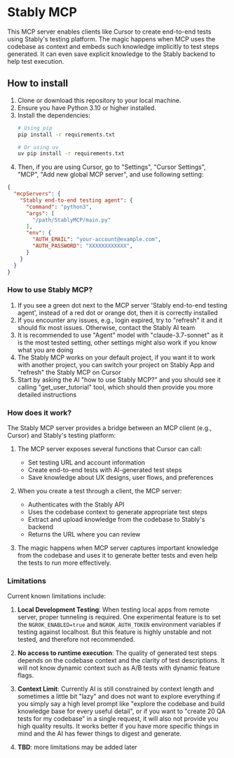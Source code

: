 # Stably MCP
This MCP server enables clients like Cursor to create end-to-end tests using Stably's testing platform. The magic happens when MCP uses the codebase as context and embeds such knowledge implicitly to test steps generated. It can even save explicit knowledge to the Stably backend to help test execution. 

## How to install
1. Clone or download this repository to your local machine.
2. Ensure you have Python 3.10 or higher installed.
3. Install the dependencies:
   ```bash
   # Using pip
   pip install -r requirements.txt
   
   # Or using uv
   uv pip install -r requirements.txt
   ```
4. Then, if you are using Cursor, go to "Settings", "Cursor Settings", "MCP", "Add new global MCP server", and use following setting:

```json
{
  "mcpServers": {
    "Stably end-to-end testing agent": {
      "command": "python3",
      "args": [
        "/path/StablyMCP/main.py"
      ],
      "env": {
        "AUTH_EMAIL": "your-account@example.com",
        "AUTH_PASSWORD": "XXXXXXXXXXXX",
      }
    }
  }
}
```

### How to use Stably MCP?
1. If you see a green dot next to the MCP server 'Stably end-to-end testing agent', instead of a red dot or orange dot, then it is correctly installed
2. If you encounter any issues, e.g., login expired, try to "refresh" it and it should fix most issues. Otherwise, contact the Stably AI team
3. It is recommended to use "Agent" model with "claude-3.7-sonnet" as it is the most tested setting, other settings might also work if you know what you are doing
4. The Stably MCP works on your default project, if you want it to work with another project, you can switch your project on Stably App and "refresh" the Stably MCP on Cursor
5. Start by asking the AI "how to use Stably MCP?" and you should see it calling "get_user_tutorial" tool, which should then provide you more detailed instructions

### How does it work?

The Stably MCP server provides a bridge between an MCP client (e.g., Cursor) and Stably's testing platform:

1. The MCP server exposes several functions that Cursor can call:
   - Set testing URL and account information
   - Create end-to-end tests with AI-generated test steps
   - Save knowledge about UX designs, user flows, and preferences

2. When you create a test through a client, the MCP server:
   - Authenticates with the Stably API
   - Uses the codebase context to generate appropriate test steps
   - Extract and upload knowledge from the codebase to Stably's backend
   - Returns the URL where you can review 

3. The magic happens when MCP server captures important knowledge from the codebase and uses it to generate better tests and even help the tests to run more effectively.

### Limitations

Current known limitations include:

1. **Local Development Testing**: When testing local apps from remote server, proper tunneling is required. One experimental feature is to set the `NGROK_ENABLED=true` and `NGROK_AUTH_TOKEN` environment variables if testing against localhost. But this feature is highly unstable and not tested, and therefore not recommended.

2. **No access to runtime execution**: The quality of generated test steps depends on the codebase context and the clarity of test descriptions. It will not know dynamic context such as A/B tests with dynamic feature flags. 

3. **Context Limit**: Currently AI is still constrained by context length and sometimes a little bit "lazy" and does not want to explore everything if you simply say a high level prompt like "explore the codebase and build knowledge base for every useful detail", or if you want to "create 20 QA tests for my codebase" in a single request, it will also not provide you high quality results. It works better if you have more specific things in mind and the AI has fewer things to digest and generate.

4. **TBD**: more limitations may be added later

